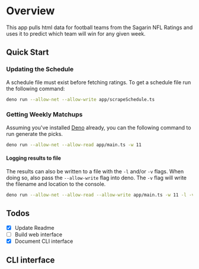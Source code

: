 # Overview

This app pulls html data for football teams from the Sagarin NFL Ratings and uses it to predict which team will win for any given week.

## Quick Start

### Updating the Schedule

A schedule file must exist before fetching ratings.  To get a schedule file run the following command:

```sh
deno run --allow-net --allow-write app/scrapeSchedule.ts
```

### Getting Weekly Matchups

Assuming you've installed [Deno](https://deno.land/#installation) already, you can the following command to run generate the picks.

```sh
deno run --allow-net --allow-read app/main.ts -w 11
```

#### Logging results to file

The results can also be written to a file with the `-l` and/or `-v` flags.  When doing so, also pass the `--allow-write` flag into deno.  The `-v` flag will write the filename and location to the console.

```sh
deno run --allow-net --allow-read --allow-write app/main.ts -w 11 -l -v
```

## Todos

- [x] Update Readme
- [ ] Build web interface
- [x] Document CLI interface

## CLI interface

